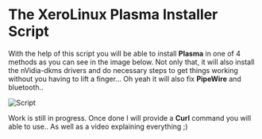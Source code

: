 # The XeroLinux Plasma Installer Script

With the help of this script you will be able to install **Plasma** in one of 4 methods as you can see in the image below. Not only that, it will also install the nVidia-dkms drivers and do necessary steps to get things working without you having to lift a finger... Oh yeah it will also fix **PipeWire** and bluetooth.. 

![Script](https://i.imgur.com/dp1frgV.jpeg)

Work is still in progress. Once done I will provide a **Curl** command you will able to use.. As well as a video explaining everything ;)
